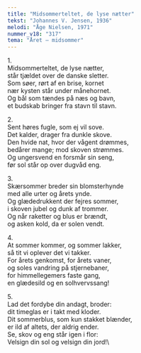 ```yaml
---
title: "Midsommerteltet, de lyse nætter"
tekst: "Johannes V. Jensen, 1936"
melodi: "Åge Nielsen, 1971"
nummer_v18: "317"
tema: "Året – midsommer"
---
```

1\.\
Midsommerteltet, de lyse nætter,\
står tjældet over de danske sletter.\
Som søer, rørt af en brise, kornet\
nær kysten står under månehornet.\
Og bål som tændes på næs og bavn,\
et budskab bringer fra stavn til stavn.

2\.\
Sent høres fugle, som ej vil sove.\
Det kalder, drager fra dunkle skove.\
Den hvide nat, hvor der vågent drømmes,\
bedårer mange; mod skoven strømmes.\
Og ungersvend en forsmår sin seng,\
før sol står op over dugvåd eng.

3\.\
Skærsommer breder sin blomsterhynde\
med alle urter og årets ynde.\
Og glædedrukkent der fejres sommer,\
i skoven jubel og dunk af trommer.\
Og når raketter og blus er brændt,\
og asken kold, da er solen vendt.

4\.\
At sommer kommer, og sommer lakker,\
så tit vi oplever det vi takker.\
For årets genkomst, for årets vaner,\
og soles vandring på stjernebaner,\
for himmellegemers faste gang,\
en glædesild og en solhvervssang!

5\.\
Lad det fordybe din andagt, broder:\
dit timeglas er i takt med kloder.\
Dit sommerblus, som kun stakket blænder,\
er ild af altets, der aldrig ender.\
Se, skov og eng står igen i flor:\
Velsign din sol og velsign din jord!\
